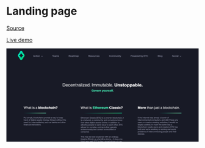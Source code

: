 # Landing page

[Source](https://www.sketchappsources.com/free-source/3740-eth-cryptocurrency-page-sketch-freebie-resource.html)

[Live demo](https://tictak21.github.io/eth/)

![Eth-Preview](./img/eth-preview.png)
